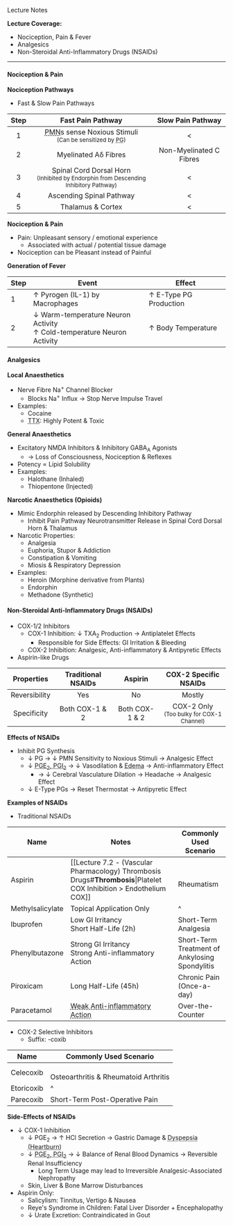 Lecture Notes

**Lecture Coverage:**
- Nociception, Pain & Fever
- Analgesics
- Non-Steroidal Anti-Inflammatory Drugs (NSAIDs)

---
#### **Nociception & Pain**
**Nociception Pathways**
- Fast & Slow Pain Pathways

| Step |                                                                         Fast Pain Pathway                                                                         |    Slow Pain Pathway    |
| :--: | :---------------------------------------------------------------------------------------------------------------------------------------------------------------: | :---------------------: |
|  1   | <abbr Title="Polymodal Nociceptive Neurones">PMN</abbr>s sense Noxious Stimuli<br><font size="2">(Can be sensitized by <abbr Title="Prostaglandin">PG</abbr>)</r> |            <            |
|  2   |                                                                       Myelinated Aδ Fibres                                                                        | Non-Myelinated C Fibres |
|  3   |                             Spinal Cord Dorsal Horn<br><font size="2">(Inhibited by Endorphin from Descending Inhibitory Pathway)</r>                             |            <            |
|  4   |                                                                     Ascending Spinal Pathway                                                                      |            <            |
|  5   |                                                                         Thalamus & Cortex                                                                         |            <            |

**Nociception & Pain**
- Pain: Unpleasant sensory / emotional experience 
	- Associated with actual / potential tissue damage
- Nociception can be Pleasant instead of Painful

**Generation of Fever**

| Step | Event                                                                    | Effect                 |
| ---- | ------------------------------------------------------------------------ | ---------------------- |
| 1    | ↑ Pyrogen (IL-1) by Macrophages                                          | ↑ E-Type PG Production |
| 2    | ↓ Warm-temperature Neuron Activity<br>↑ Cold-temperature Neuron Activity | ↑ Body Temperature     |


#### **Analgesics**
**Local Anaesthetics**
- Nerve Fibre Na<sup>+</sup> Channel Blocker
	- Blocks Na<sup>+</sup> Influx → Stop Nerve Impulse Travel
- Examples:
	- Cocaine
	- <abbr Title="Tetradotoxin">TTX</abbr>: Highly Potent & Toxic

**General Anaesthetics**
- Excitatory NMDA Inhibitors & Inhibitory GABA<sub>A</sub> Agonists
	- → Loss of Consciousness, Nociception & Reflexes
- Potency ∝ Lipid Solubility
- Examples:
	- Halothane (Inhaled)
	- Thiopentone (Injected)

**Narcotic Anaesthetics (Opioids)**
- Mimic Endorphin released by Descending Inhibitory Pathway
	- Inhibit Pain Pathway Neurotransmitter Release in Spinal Cord Dorsal Horn & Thalamus
- Narcotic Properties:
	- Analgesia
	- Euphoria, Stupor & Addiction
	- Constipation & Vomiting
	- Miosis & Respiratory Depression
- Examples:
	- Heroin (Morphine derivative from Plants)
	- Endorphin
	- Methadone (Synthetic)


#### **Non-Steroidal Anti-Inflammatory Drugs (NSAIDs)**
- COX-1/2 Inhibitors
	- COX-1 Inhibition: ↓ TXA<sub>2</sub> Production → Antiplatelet Effects
		- Responsible for Side Effects: GI Irritation & Bleeding
	- COX-2 Inhibition: Analgesic, Anti-inflammatory & Antipyretic Effects
- Aspirin-like Drugs

|  Properties   | Traditional NSAIDs |    Aspirin     |                       COX-2 Specific NSAIDs                       |
| :-----------: | :----------------: | :------------: | :---------------------------------------------------------------: |
| Reversibility |        Yes         |       No       |                              Mostly                               |
|  Specificity  |   Both COX-1 & 2   | Both COX-1 & 2 | COX-2 Only<br><font size="2">(Too bulky for COX-1 Channel)</font> |

**Effects of NSAIDs**
- Inhibit PG Synthesis
	- ↓ PG → ↓ PMN Sensitivity to Noxious Stimuli → Analgesic Effect
	- ↓ <abbr Title="Vasodilator PGs">PGE<sub>2</sub>, PGI<sub>2</sub></abbr> → ↓ Vasodilation & <abbr Title="Swelling in Tissue">Edema</abbr> → Anti-inflammatory Effect
		- → ↓ Cerebral Vasculature Dilation → Headache → Analgesic Effect
	- ↓ E-Type PGs → Reset Thermostat → Antipyretic Effect

**Examples of NSAIDs**
- Traditional NSAIDs

| Name             | Notes                                                                                                                | Commonly Used Scenario                         |
| ---------------- | -------------------------------------------------------------------------------------------------------------------- | ---------------------------------------------- |
| Aspirin          | [[Lecture 7.2 - (Vascular Pharmacology) Thrombosis Drugs#**Thrombosis**\|Platelet COX Inhibition > Endothelium COX]] | <br>Rheumatism                                 |
| Methylsalicylate | Topical Application Only                                                                                             | ^                                              |
| Ibuprofen        | Low GI Irritancy<br>Short Half-Life (2h)                                                                             | Short-Term Analgesia                           |
| Phenylbutazone   | Strong GI Irritancy<br>Strong Anti-inflammatory Action                                                               | Short-Term Treatment of Ankylosing Spondylitis |
| Piroxicam        | Long Half-Life (45h)                                                                                                 | Chronic Pain (Once-a-day)                      |
| Paracetamol      | <abbr Title="Weakened by Peroxide in Inflamed Tissue">Weak Anti-inflammatory Action</abbr>                           | Over-the-Counter                               |
- COX-2 Selective Inhibitors
	- Suffix: -coxib

| Name       | Commonly Used Scenario                    |
| ---------- | ----------------------------------------- |
| Celecoxib  | <br>Osteoarthritis & Rheumatoid Arthritis |
| Etoricoxib | ^                                         |
| Parecoxib  | Short-Term Post-Operative Pain            |


**Side-Effects of NSAIDs**
- ↓ COX-1 Inhibition
	- ↓ PGE<sub>2</sub> → ↑ HCl Secretion → Gastric Damage & <abbr Title="Nausea & Vomiting">Dyspepsia (Heartburn)</abbr>
	- ↓ <abbr Title="Vasodilator PGs">PGE<sub>2</sub>, PGI<sub>2</sub></abbr> → ↓ Balance of Renal Blood Dynamics → Reversible Renal Insufficiency
		- Long Term Usage may lead to Irreversible Analgesic-Associated Nephropathy
	- Skin, Liver & Bone Marrow Disturbances
- Aspirin Only:
	- Salicylism: Tinnitus, Vertigo & Nausea
	- Reye's Syndrome in Children: Fatal Liver Disorder + Encephalopathy
	- ↓ Urate Excretion: Contraindicated in Gout
